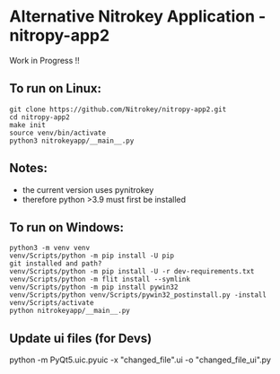# Alternative Nitrokey Application - nitropy-app2

Work in Progress !!

## To run on Linux:

```
git clone https://github.com/Nitrokey/nitropy-app2.git
cd nitropy-app2
make init
source venv/bin/activate
python3 nitrokeyapp/__main__.py
```

## Notes:
* the current version uses pynitrokey 
* therefore python >3.9 must first be installed

## To run on Windows:

```
python3 -m venv venv
venv/Scripts/python -m pip install -U pip
git installed and path?
venv/Scripts/python -m pip install -U -r dev-requirements.txt
venv/Scripts/python -m flit install --symlink
venv/Scripts/python -m pip install pywin32
venv/Scripts/python venv/Scripts/pywin32_postinstall.py -install
venv/Scripts/activate
python nitrokeyapp/__main__.py
```
## Update ui files (for Devs)

python -m PyQt5.uic.pyuic -x "changed_file".ui -o "changed_file_ui".py